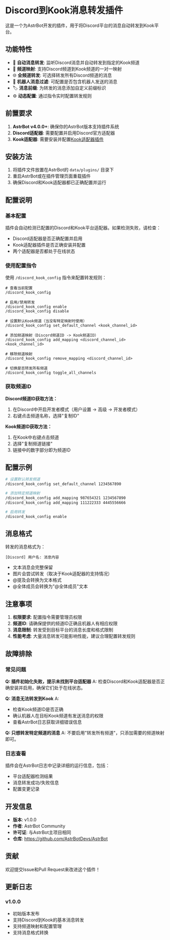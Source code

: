 # Discord到Kook消息转发插件

这是一个为AstrBot开发的插件，用于将Discord平台的消息自动转发到Kook平台。

## 功能特性

- 🔄 **自动消息转发**: 监听Discord消息并自动转发到指定的Kook频道
- 🎯 **频道映射**: 支持Discord频道到Kook频道的一对一映射
- 🌐 **全频道转发**: 可选择转发所有Discord频道的消息
- 🤖 **机器人消息过滤**: 可配置是否包含机器人发送的消息
- 🏷️ **消息前缀**: 为转发的消息添加自定义前缀标识
- ⚙️ **动态配置**: 通过指令实时配置转发规则

## 前置要求

1. **AstrBot v4.0.0+**: 确保你的AstrBot版本支持插件系统
2. **Discord适配器**: 需要配置并启用Discord官方适配器
3. **Kook适配器**: 需要安装并配置[Kook适配器插件](https://github.com/wuyan1003/astrbot_plugin_kook_adapter)

## 安装方法

1. 将插件文件放置在AstrBot的 `data/plugins/` 目录下
2. 重启AstrBot或在插件管理页面重载插件
3. 确保Discord和Kook适配器都已正确配置并运行

## 配置说明

### 基本配置

插件会自动检测已配置的Discord和Kook平台适配器。如果检测失败，请检查：

- Discord适配器是否正确配置并启用
- Kook适配器插件是否正确安装并配置
- 两个适配器是否都处于在线状态

### 使用配置指令

使用 `/discord_kook_config` 指令来配置转发规则：

```
# 查看当前配置
/discord_kook_config

# 启用/禁用转发
/discord_kook_config enable
/discord_kook_config disable

# 设置默认Kook频道（当没有特定映射时使用）
/discord_kook_config set_default_channel <kook_channel_id>

# 添加频道映射（Discord频道ID -> Kook频道ID）
/discord_kook_config add_mapping <discord_channel_id> <kook_channel_id>

# 移除频道映射
/discord_kook_config remove_mapping <discord_channel_id>

# 切换是否转发所有频道
/discord_kook_config toggle_all_channels
```

### 获取频道ID

**Discord频道ID获取方法：**
1. 在Discord中开启开发者模式（用户设置 -> 高级 -> 开发者模式）
2. 右键点击频道名称，选择"复制ID"

**Kook频道ID获取方法：**
1. 在Kook中右键点击频道
2. 选择"复制频道链接"
3. 链接中的数字部分即为频道ID

## 配置示例

```bash
# 设置默认转发频道
/discord_kook_config set_default_channel 1234567890

# 添加特定频道映射
/discord_kook_config add_mapping 987654321 1234567890
/discord_kook_config add_mapping 111222333 4445556666

# 启用转发
/discord_kook_config enable
```

## 消息格式

转发的消息格式为：
```
[Discord] 用户名: 消息内容
```

- 文本消息会完整保留
- 图片会尝试转发（取决于Kook适配器的支持情况）
- @提及会转换为文本格式
- @全体成员会转换为"@全体成员"文本

## 注意事项

1. **权限要求**: 配置指令需要管理员权限
2. **频道ID**: 请确保提供的频道ID正确且机器人有相应权限
3. **消息限制**: 转发受到目标平台的消息长度和格式限制
4. **性能考虑**: 大量消息转发可能影响性能，建议合理配置转发规则

## 故障排除

### 常见问题

**Q: 插件初始化失败，提示未找到平台适配器**
A: 检查Discord和Kook适配器是否正确安装并启用，确保它们处于在线状态。

**Q: 消息无法转发到Kook**
A: 
- 检查Kook频道ID是否正确
- 确认机器人在目标Kook频道有发送消息的权限
- 查看AstrBot日志获取详细错误信息

**Q: 只想转发特定频道的消息**
A: 不要启用"转发所有频道"，只添加需要的频道映射即可。

### 日志查看

插件会在AstrBot日志中记录详细的运行信息，包括：
- 平台适配器检测结果
- 消息转发成功/失败信息
- 配置变更记录

## 开发信息

- **版本**: v1.0.0
- **作者**: AstrBot Community
- **许可证**: 与AstrBot主项目相同
- **仓库**: https://github.com/AstrBotDevs/AstrBot

## 贡献

欢迎提交Issue和Pull Request来改进这个插件！

## 更新日志

### v1.0.0
- 初始版本发布
- 支持Discord到Kook的基本消息转发
- 支持频道映射和配置管理
- 支持消息格式转换

